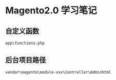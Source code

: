 # Magento2.0 学习笔记

## 自定义函数			

```
app\functions.php
```

## 后台项目路径
```
vendor\magento\module-xxx\Controller\Adminhtml

```